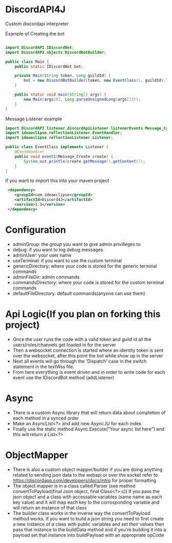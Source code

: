 # DiscordAPI4J
Custom discordapi interpreter  <br />

Example of Creating the bot
```java

import DiscordAPI.IDiscordBot;
import DiscordAPI.objects.DiscordBotBuilder;

public class Main {
    public static IDiscordBot bot;

    private Main(String token, Long guildId) {
        bot = new DiscordBotBuilder(token, new EventClass(), guildId).login();
    }

    public static void main(String[] args) {
        new Main(args[0], Long.parseUnsignedLong(args[1]));
    }
}
```
Message Listener example

```java
import DiscordAPI.listener.discordApiListener.listenerEvents.Message_Create;
import ideaeclipse.reflectionListener.EventHandler;
import ideaeclipse.reflectionListener.Listener;

public class EventClass implements Listener {
    @EventHandler
    public void event1(Message_Create create) {
        System.out.println(create.getMessage().getContent());
    }
}
```

If you want to import this into your maven project
```xml
 <dependency>
    <groupId>com.ideaeclipse</groupId>
    <artifactId>Discord4J</artifactId>
    <version>1.1</version>
 </dependency>
```

# Configuration
 * adminGroup: the group you want to give admin privilleges to
 * debug: if you want to log debug messages
 * adminUser: your user name
 * useTerminal: if you want to use the custom terminal
 * genericDirectory: where your code is stored for the generic terminal commands
 * adminFileDir: admin commands
 * commandsDirectory: where your code is stored for the custom terminal commands
 * defaultFileDirectory: default commands(anyone can use them)
 
# Api Logic(If you plan on forking this project)
 * Once the user runs the code with a valid token and guild id all the users/roles/channels get loaded in for the server
 * Then a websocket connection is started where an identity token is sent over the websocket, after this point the bot while show up in the server
 * Next all events will go through the 'Dispatch' case in the switch statement in the textWss file.
 * From here everything is event driven and in order to write code for each event use the IDiscordBot method (addListener)
# Async
 * There is a custom Async library that will return data about completion of each method in a synced order
 * Make an AsyncList<?> and add new Async.IU for each index.
 * Finally use the static method Async.Execute("Your async list here") and this will return a List<?>
# ObjectMapper
 * There is also a custom object mapper/builder if you are doing anything related to sending json data to the webapi or over the socket refer to https://discordapp.com/developers/docs/intro for proper formatting
 * The object mapper is in a class called Parser (see method convertToPayload(final Json object, final Class<?> c)) if you pass the json object and a class with accessable variables (same name as each key value) and it will map each key to the corrosponding variable and will return an instance of that class
 * The builder class works in the inverse way the convertToPayload method works. If you want to build a json string you need to first create a new instance of a class with public variables and set their values then pass that instance to the buildData method and if you're building it into a payload set that instance into buildPayload with an appropriate opCode

